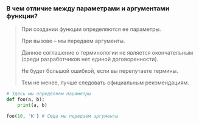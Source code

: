 ### В чем отличие между параметрами и аргументами функции?

> При создании функции определяются ее параметры. 
> 
> При вызове – мы передаем аргументы.
> 
> Данное соглашение о терминологии не является окончательным (среди разработчиков нет единой договоренности). 
> 
> Не будет большой ошибкой, если вы перепутаете термины. 
> 
> Тем не менее, лучше следовать официальным рекомендациям.

```python
# Здесь мы определяем параметры
def foo(a, b):
    print(a, b)

foo(10, 'K') # Сюда мы передаем аргументы
```
